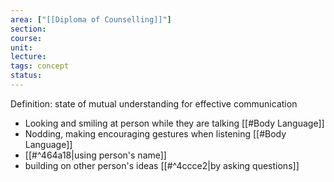 ```yaml
---
area: ["[[Diploma of Counselling]]"]
section: 
course: 
unit: 
lecture: 
tags: concept
status:
---
```



Definition: state of mutual understanding for effective communication

- Looking and smiling at person while they are talking [[#Body Language]]
- Nodding, making encouraging gestures when listening [[#Body Language]]
- [[#^464a18|using person's name]]
- building on other person's ideas [[#^4ccce2|by asking questions]]